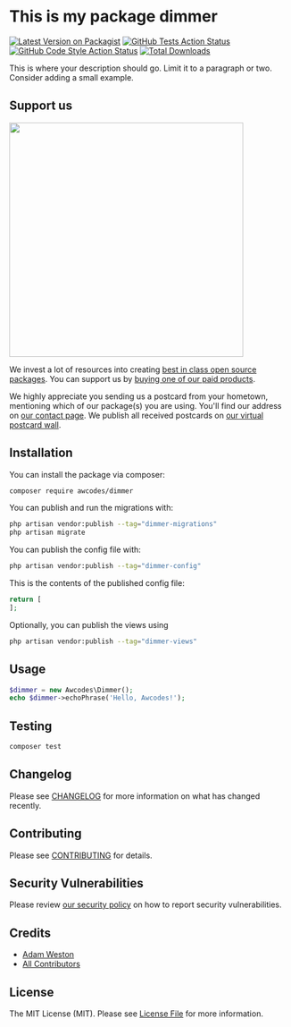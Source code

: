 # This is my package dimmer

[![Latest Version on Packagist](https://img.shields.io/packagist/v/awcodes/dimmer.svg?style=flat-square)](https://packagist.org/packages/awcodes/dimmer)
[![GitHub Tests Action Status](https://img.shields.io/github/actions/workflow/status/awcodes/dimmer/run-tests.yml?branch=main&label=tests&style=flat-square)](https://github.com/awcodes/dimmer/actions?query=workflow%3Arun-tests+branch%3Amain)
[![GitHub Code Style Action Status](https://img.shields.io/github/actions/workflow/status/awcodes/dimmer/fix-php-code-style-issues.yml?branch=main&label=code%20style&style=flat-square)](https://github.com/awcodes/dimmer/actions?query=workflow%3A"Fix+PHP+code+style+issues"+branch%3Amain)
[![Total Downloads](https://img.shields.io/packagist/dt/awcodes/dimmer.svg?style=flat-square)](https://packagist.org/packages/awcodes/dimmer)

This is where your description should go. Limit it to a paragraph or two. Consider adding a small example.

## Support us

[<img src="https://github-ads.s3.eu-central-1.amazonaws.com/dimmer.jpg?t=1" width="419px" />](https://spatie.be/github-ad-click/dimmer)

We invest a lot of resources into creating [best in class open source packages](https://spatie.be/open-source). You can support us by [buying one of our paid products](https://spatie.be/open-source/support-us).

We highly appreciate you sending us a postcard from your hometown, mentioning which of our package(s) you are using. You'll find our address on [our contact page](https://spatie.be/about-us). We publish all received postcards on [our virtual postcard wall](https://spatie.be/open-source/postcards).

## Installation

You can install the package via composer:

```bash
composer require awcodes/dimmer
```

You can publish and run the migrations with:

```bash
php artisan vendor:publish --tag="dimmer-migrations"
php artisan migrate
```

You can publish the config file with:

```bash
php artisan vendor:publish --tag="dimmer-config"
```

This is the contents of the published config file:

```php
return [
];
```

Optionally, you can publish the views using

```bash
php artisan vendor:publish --tag="dimmer-views"
```

## Usage

```php
$dimmer = new Awcodes\Dimmer();
echo $dimmer->echoPhrase('Hello, Awcodes!');
```

## Testing

```bash
composer test
```

## Changelog

Please see [CHANGELOG](CHANGELOG.md) for more information on what has changed recently.

## Contributing

Please see [CONTRIBUTING](CONTRIBUTING.md) for details.

## Security Vulnerabilities

Please review [our security policy](../../security/policy) on how to report security vulnerabilities.

## Credits

- [Adam Weston](https://github.com/awcodes)
- [All Contributors](../../contributors)

## License

The MIT License (MIT). Please see [License File](LICENSE.md) for more information.
